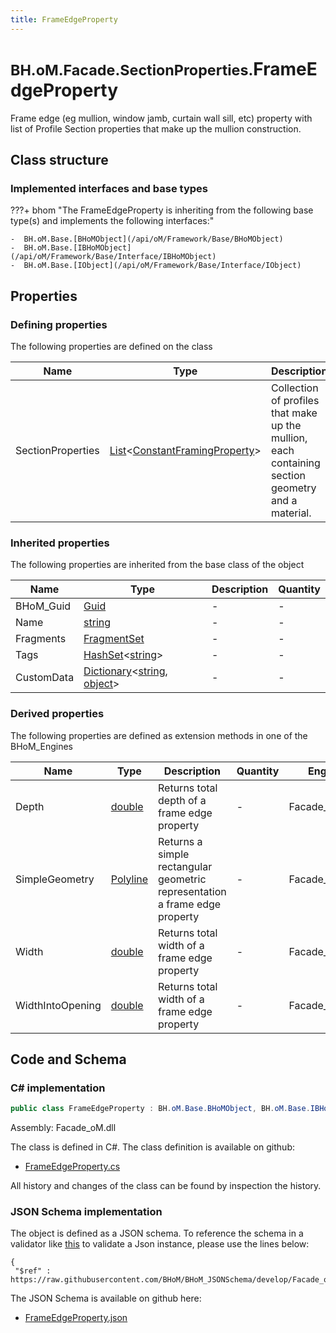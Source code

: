 ```yaml
---
title: FrameEdgeProperty
---
```


# <small>BH.oM.Facade.SectionProperties.</small>**FrameEdgeProperty**

Frame edge (eg mullion, window jamb, curtain wall sill, etc) property with list of Profile Section properties that make up the mullion construction.

## Class structure

### Implemented interfaces and base types

???+ bhom "The FrameEdgeProperty is inheriting from the following base type(s) and implements the following interfaces:"

    -  BH.oM.Base.[BHoMObject](/api/oM/Framework/Base/BHoMObject)
    -  BH.oM.Base.[IBHoMObject](/api/oM/Framework/Base/Interface/IBHoMObject)
    -  BH.oM.Base.[IObject](/api/oM/Framework/Base/Interface/IObject)


## Properties



### Defining properties

The following properties are defined on the class

| Name             | Type             | Description      | Quantity         |
|------------------|------------------|------------------|------------------|
| SectionProperties | [List](https://learn.microsoft.com/en-us/dotnet/api/System.Collections.Generic.List-1?view=netstandard-2.0)&lt;[ConstantFramingProperty](/api/oM/Physical/Physical/FramingProperties/ConstantFramingProperty)&gt; | Collection of profiles that make up the mullion, each containing section geometry and a material. | - |


### Inherited properties
The following properties are inherited from the base class of the object

| Name             | Type             | Description      | Quantity         |
|------------------|------------------|------------------|------------------|
| BHoM_Guid | [Guid](https://learn.microsoft.com/en-us/dotnet/api/System.Guid?view=netstandard-2.0) | - | - |
| Name | [string](https://learn.microsoft.com/en-us/dotnet/api/System.String?view=netstandard-2.0) | - | - |
| Fragments | [FragmentSet](/api/oM/Framework/Base/FragmentSet) | - | - |
| Tags | [HashSet](https://learn.microsoft.com/en-us/dotnet/api/System.Collections.Generic.HashSet-1?view=netstandard-2.0)&lt;[string](https://learn.microsoft.com/en-us/dotnet/api/System.String?view=netstandard-2.0)&gt; | - | - |
| CustomData | [Dictionary](https://learn.microsoft.com/en-us/dotnet/api/System.Collections.Generic.Dictionary-2?view=netstandard-2.0)&lt;[string](https://learn.microsoft.com/en-us/dotnet/api/System.String?view=netstandard-2.0), [object](https://learn.microsoft.com/en-us/dotnet/api/System.Object?view=netstandard-2.0)&gt; | - | - |


### Derived properties

The following properties are defined as extension methods in one of the BHoM_Engines

| Name             | Type             | Description      | Quantity         | Engine           |
|------------------|------------------|------------------|------------------|------------------|
| Depth | [double](https://learn.microsoft.com/en-us/dotnet/api/System.Double?view=netstandard-2.0) | Returns total depth of a frame edge property | - | Facade_Engine |
| SimpleGeometry | [Polyline](/api/oM/Dimensional/Geometry/Curve/Polyline) | Returns a simple rectangular geometric representation a frame edge property | - | Facade_Engine |
| Width | [double](https://learn.microsoft.com/en-us/dotnet/api/System.Double?view=netstandard-2.0) | Returns total width of a frame edge property | - | Facade_Engine |
| WidthIntoOpening | [double](https://learn.microsoft.com/en-us/dotnet/api/System.Double?view=netstandard-2.0) | Returns total width of a frame edge property | - | Facade_Engine |


## Code and Schema

### C# implementation

``` C# title="C#"
public class FrameEdgeProperty : BH.oM.Base.BHoMObject, BH.oM.Base.IBHoMObject, BH.oM.Base.IObject
```

Assembly: Facade_oM.dll

The class is defined in C#. The class definition is available on github:

- [FrameEdgeProperty.cs](https://github.com/BHoM/BHoM/blob/develop/Facade_oM/SectionProperties\FrameEdgeProperty.cs)

All history and changes of the class can be found by inspection the history.
### JSON Schema implementation

The object is defined as a JSON schema. To reference the schema in a validator like [this](https://www.jsonschemavalidator.net/) to validate a Json instance, please use the lines below:

``` { .json .copy .select } title="JSON Schema"
{
 "$ref" : https://raw.githubusercontent.com/BHoM/BHoM_JSONSchema/develop/Facade_oM/SectionProperties/FrameEdgeProperty.json}
```

The JSON Schema is available on github here:

- [FrameEdgeProperty.json](https://github.com/BHoM/BHoM_JSONSchema/blob/develop/Facade_oM/SectionProperties/FrameEdgeProperty.json)
